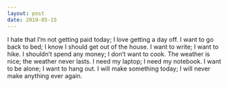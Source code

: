 ```yaml
---
layout: post
date: 2019-05-15
---
```


I hate that I’m not getting paid today; I love getting a day off. I want to go back to bed; I know I should get out of the house. I want to write; I want to hike. I shouldn’t spend any money; I don’t want to cook. The weather is nice; the weather never lasts. I need my laptop; I need my notebook. I want to be alone; I want to hang out. I will make something today; I will never make anything ever again.
